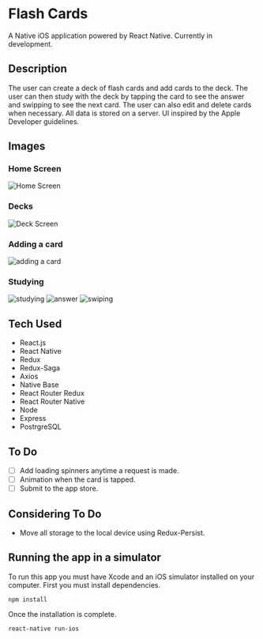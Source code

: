 # Flash Cards
A Native iOS application powered by React Native.
Currently in development.

## Description
The user can create a deck of flash cards and add cards to the deck.  The user can then study with the deck by tapping the card to see the answer and swipping to see the next card.  The user can also edit and delete cards when necessary.  All data is stored on a server.  UI inspired by the Apple Developer guidelines.  

## Images
### Home Screen
![Home Screen](/images/deckScreen.png)

### Decks
![Deck Screen](/images/cards.png)

### Adding a card
![adding a card](/images/addCard.png)

### Studying 
![studying](/images/study.png)
![answer](/images/answer.png)
![swiping](/images/swipe.png)

## Tech Used
* React.js
* React Native
* Redux
* Redux-Saga
* Axios
* Native Base
* React Router Redux
* React Router Native
* Node
* Express
* PostrgreSQL

## To Do
- [ ] Add loading spinners anytime a request is made.
- [ ] Animation when the card is tapped.
- [ ] Submit to the app store.

## Considering To Do
* Move all storage to the local device using Redux-Persist.

## Running the app in a simulator
To run this app you must have Xcode and an iOS simulator installed on your computer.
First you must install dependencies.
```
npm install
```
Once the installation is complete.
```
react-native run-ios
```

